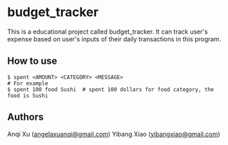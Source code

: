 # budget_tracker
This is a educational project called budget_tracker. It can track user's expense based on user's inputs of their daily transactions in this program.

## How to use
```
$ spent <AMOUNT> <CATEGORY> <MESSAGE>
# For example
$ spent 100 food Sushi  # spent 100 dollars for food category, the food is Sushi
```

## Authors
Anqi Xu (angelaxuanqi@gmail.com)
Yibang Xiao (yibangxiao@gmail.com)
